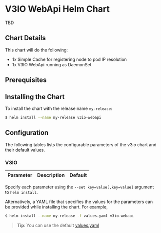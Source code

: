 # V3IO WebApi Helm Chart

TBD

## Chart Details
This chart will do the following:

* 1x Simple Cache for registering node to pod IP resolution
* 1x V3IO WebApi running as DaemonSet

## Prerequisites

## Installing the Chart

To install the chart with the release name `my-release`:

```bash
$ helm install --name my-release v3io-webapi
```

## Configuration

The following tables lists the configurable parameters of the v3io chart and their default values.

### V3IO

| Parameter               | Description                        | Default                                                    |
| ----------------------- | ---------------------------------- | ---------------------------------------------------------- |


Specify each parameter using the `--set key=value[,key=value]` argument to `helm install`.

Alternatively, a YAML file that specifies the values for the parameters can be provided while installing the chart. For example,

```bash
$ helm install --name my-release -f values.yaml v3io-webapi
```


> **Tip**: You can use the default [values.yaml](values.yaml)
